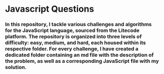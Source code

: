 # Javascript Questions

### In this repository, I tackle various challenges and algorithms for the JavaScript language, sourced from the Litecode platform. The repository is organized into three levels of difficulty: easy, medium, and hard, each housed within its respective folder. For every challenge, I have created a dedicated folder containing an md file with the description of the problem, as well as a corresponding JavaScript file with my solution.
